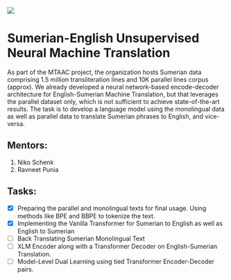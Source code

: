 ![](https://nelc.ucla.edu/wp-content/uploads/2019/05/Screen-Shot-2019-05-15-at-4.12.48-PM.png)


# Sumerian-English Unsupervised Neural Machine Translation
As part of the MTAAC project, the organization hosts Sumerian data comprising 1.5 million transliteration lines and 10K parallel lines corpus (approx). We already developed a neural network-based encode-decoder architecture for English-Sumerian Machine Translation, but that leverages the parallel dataset only, which is not sufficient to achieve state-of-the-art results. The task is to develop a language model using the monolingual data as well as parallel data to translate Sumerian phrases to English, and vice-versa.

## Mentors:
1. Niko Schenk
2. Ravneet Punia

## Tasks:

- [x] Preparing the parallel and monolingual texts for final usage. Using methods like BPE and BBPE to tokenize the text.
- [x] Implementing the Vanilla Transformer for Sumerian to English as well as English to Sumerian
- [ ] Back Translating Sumerian Monolingual Text
- [ ] XLM Encoder along with a Transformer Decoder on English-Sumerian Translation.
- [ ] Model-Level Dual Learning using tied Transformer Encoder-Decoder pairs.
